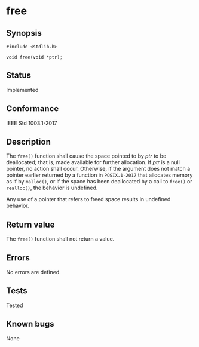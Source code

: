 # free

## Synopsis

`#include <stdlib.h>`

`void free(void *ptr);`

## Status

Implemented

## Conformance

IEEE Std 1003.1-2017

## Description

The `free()` function shall cause the space pointed to by _ptr_ to be deallocated; that is, made available for further
allocation.
If _ptr_ is a null pointer, no action shall occur. Otherwise, if the argument does not match a pointer earlier returned
by a function in `POSIX.1-2017` that allocates memory as if by `malloc()`, or if the space has been deallocated by a
call to `free()` or `realloc()`, the behavior is undefined.

Any use of a pointer that refers to freed space results in undefined behavior.

## Return value

The `free()` function shall not return a value.

## Errors

No errors are defined.

## Tests

Tested

## Known bugs

None
